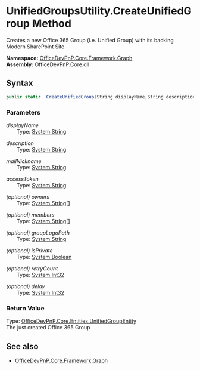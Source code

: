 # UnifiedGroupsUtility.CreateUnifiedGroup Method  
Creates a new Office 365 Group (i.e. Unified Group) with its backing Modern SharePoint Site  

**Namespace:** [OfficeDevPnP.Core.Framework.Graph](OfficeDevPnP.Core.Framework.Graph.md)  
**Assembly:** OfficeDevPnP.Core.dll  
## Syntax
```C#
public static  CreateUnifiedGroup(String displayName,String description,String mailNickname,String accessToken,String[] owners,String[] members,String groupLogoPath,Boolean isPrivate,Int32 retryCount,Int32 delay)
```
### Parameters
*displayName*  
&emsp;&emsp;Type: [System.String](System.String.md) 
&emsp;&emsp;  
  
*description*  
&emsp;&emsp;Type: [System.String](System.String.md) 
&emsp;&emsp;  
  
*mailNickname*  
&emsp;&emsp;Type: [System.String](System.String.md) 
&emsp;&emsp;  
  
*accessToken*  
&emsp;&emsp;Type: [System.String](System.String.md) 
&emsp;&emsp;  
  
*(optional) owners*  
&emsp;&emsp;Type: [System.String[]](System.String[].md) 
&emsp;&emsp;  
  
*(optional) members*  
&emsp;&emsp;Type: [System.String[]](System.String[].md) 
&emsp;&emsp;  
  
*(optional) groupLogoPath*  
&emsp;&emsp;Type: [System.String](System.String.md) 
&emsp;&emsp;  
  
*(optional) isPrivate*  
&emsp;&emsp;Type: [System.Boolean](System.Boolean.md) 
&emsp;&emsp;  
  
*(optional) retryCount*  
&emsp;&emsp;Type: [System.Int32](System.Int32.md) 
&emsp;&emsp;  
  
*(optional) delay*  
&emsp;&emsp;Type: [System.Int32](System.Int32.md) 
&emsp;&emsp;  
  
### Return Value
Type: [OfficeDevPnP.Core.Entities.UnifiedGroupEntity](OfficeDevPnP.Core.Entities.UnifiedGroupEntity.md)  
The just created Office 365 Group

## See also
- [OfficeDevPnP.Core.Framework.Graph](OfficeDevPnP.Core.Framework.Graph.md)
